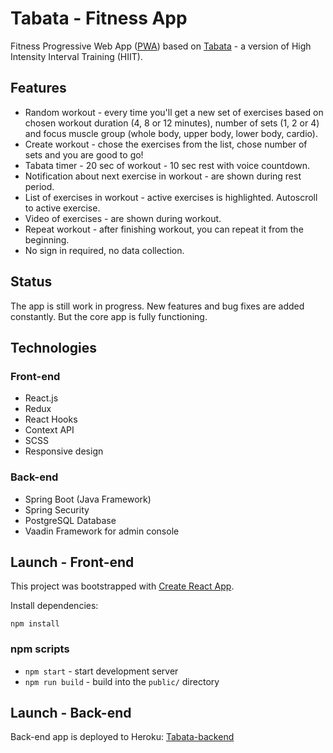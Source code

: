 # Tabata - Fitness App

Fitness Progressive Web App ([PWA](https://ramonak.io/posts/what-is-progressive-web-app)) based on [Tabata](https://en.wikipedia.org/wiki/High-intensity_interval_training#Tabata_regimen) - a version of High Intensity Interval Training (HIIT).

## Features

- Random workout - every time you'll get a new set of exercises based on chosen workout duration (4, 8 or 12 minutes), number of sets (1, 2 or 4) and focus muscle group (whole body, upper body, lower body, cardio).
- Create workout - chose the exercises from the list, chose number of sets and you are good to go!
- Tabata timer - 20 sec of workout - 10 sec rest with voice countdown.
- Notification about next exercise in workout - are shown during rest period.
- List of exercises in workout - active exercises is highlighted. Autoscroll to active exercise.
- Video of exercises - are shown during workout.
- Repeat workout - after finishing workout, you can repeat it from the beginning.
- No sign in required, no data collection.

## Status

The app is still work in progress. New features and bug fixes are added constantly. But the core app is fully functioning.

## Technologies

### Front-end

- React.js
- Redux
- React Hooks
- Context API
- SCSS
- Responsive design

### Back-end

- Spring Boot (Java Framework)
- Spring Security
- PostgreSQL Database
- Vaadin Framework for admin console

## Launch - Front-end

This project was bootstrapped with [Create React App](https://github.com/facebook/create-react-app).

Install dependencies:

```
npm install
```

### npm scripts

* `npm start` - start development server
* `npm run build` - build into the `public/` directory

## Launch - Back-end

Back-end app is deployed to Heroku: [Tabata-backend](https://tabata-backend.herokuapp.com/)
